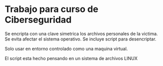 # Trabajo para curso de Ciberseguridad
Se encripta con una clave simetrica los archivos personales de la victima. Se evita afectar el sistema operativo.
Se incluye script para desencriptar.

Solo usar en entorno controlado como una maquina virtual.

El script esta hecho pensando en un sistema de archivos LINUX

